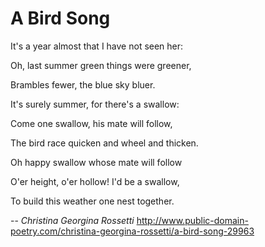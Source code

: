 # A Bird Song

It's a year almost that I have not seen her:

Oh, last summer green things were greener,

Brambles fewer, the blue sky bluer.


It's surely summer, for there's a swallow:

Come one swallow, his mate will follow,

The bird race quicken and wheel and thicken.


Oh happy swallow whose mate will follow

O'er height, o'er hollow! I'd be a swallow,

To build this weather one nest together.


-- _*Christina Georgina Rossetti*_
http://www.public-domain-poetry.com/christina-georgina-rossetti/a-bird-song-29963
